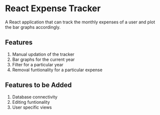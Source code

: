 # React Expense Tracker
A React application that can track the monthly expenses of a user and
plot the bar graphs accordingly.

## Features
1) Manual updation of the tracker
2) Bar graphs for the current year
3) Filter for a particular year
4) Removal funtionality for a particular expense

## Features to be Added
1) Database connectivity
2) Editing funtionality
3) User specific views